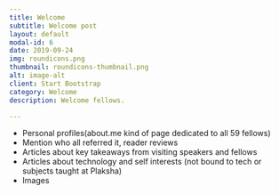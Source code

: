```yaml
---
title: Welcome
subtitle: Welcome post
layout: default
modal-id: 6
date: 2019-09-24
img: roundicons.png
thumbnail: roundicons-thumbnail.png
alt: image-alt
client: Start Bootstrap
category: Welcome
description: Welcome fellows.

---
```


- Personal profiles(about.me kind of page dedicated to all 59 fellows)
- Mention who all referred it, reader reviews
- Articles about key takeaways from visiting speakers and fellows
- Articles about technology and self interests (not bound to tech or subjects taught at Plaksha)
- Images